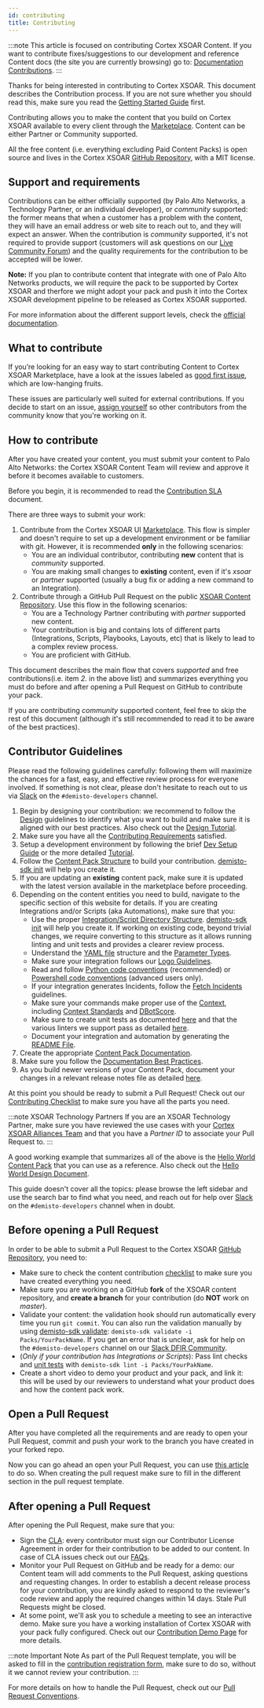 ```yaml
---
id: contributing
title: Contributing 
---
```


:::note
This article is focused on contributing Cortex XSOAR Content. If you want to contribute fixes/suggestions to our development and reference Content docs (the site you are currently browsing) go to: [Documentation Contributions](docs-contrib).
:::

Thanks for being interested in contributing to Cortex XSOAR. This document describes the Contribution process. If you are not sure whether you should read this, make sure you read the [Getting Started Guide](../concepts/getting-started-guide) first.

Contributing allows you to make the content that you build on Cortex XSOAR available to every client through the  [Marketplace](/marketplace). Content can be either Partner or Community supported.

All the free content (i.e. everything excluding Paid Content Packs) is open source and lives in the Cortex XSOAR [GitHub Repository](https://github.com/demisto/content), with a MIT license.

## Support and requirements

Contributions can be either officially supported (by Palo Alto Networks, a Technology Partner, or an individual developer), or *community* supported: the former means that when a customer has a problem with the content, they will have an email address or web site to reach out to, and they will expect an answer. When the contribution is *community* supported, it's not required to provide support (customers will ask questions on our [Live Community Forum](https://live.paloaltonetworks.com/t5/cortex-xsoar-discussions/bd-p/Cortex_XSOAR_Discussions)) and the quality requirements for the contribution to be accepted will be lower.

**Note:** If you plan to contribute content that integrate with one of Palo Alto Networks products, we will require the pack to be supported by Cortex XSOAR and therfore we might adopt your pack and push it into the Cortex XSOAR development pipeline to be released as Cortex XSOAR supported.

For more information about the different support levels, check the [official documentation](https://docs.paloaltonetworks.com/cortex/cortex-xsoar/6-2/cortex-xsoar-admin/marketplace/content-packs-support-types.html).

## What to contribute
If you’re looking for an easy way to start contributing Content to Cortex XSOAR Marketplace, have a look at the issues labeled as [good first issue](https://github.com/demisto/content/labels/good%20first%20issue), which are low-hanging fruits.

These issues are particularly well suited for external contributions. If you decide to start on an issue, [assign yourself](https://docs.github.com/en/issues/tracking-your-work-with-issues/assigning-issues-and-pull-requests-to-other-github-users#assigning-an-individual-issue-or-pull-request) so other contributors from the community know that you're working on it.
## How to contribute

After you have created your content, you must submit your content to Palo Alto Networks: the Cortex XSOAR Content Team will review and approve it before it becomes available to customers.

Before you begin, it is recommended to read the [Contribution SLA](../contributing/sla) document.

There are three ways to submit your work:
 1. Contribute from the Cortex XSOAR UI [Marketplace](../contributing/marketplace). This flow is simpler and doesn't require to set up a development environment or be familiar with git. However, it is recommended **only** in the following scenarios:
    - You are an individual contributor, contributing **new** content that is *community* supported.
    - You are making small changes to **existing** content, even if it's *xsoar* or *partner* supported (usually a bug fix or adding a new command to an Integration).
 1. Contribute through a GitHub Pull Request on the public [XSOAR Content Repository](https://github.com/demisto/content). Use this flow in the following scenarios:
     - You are a Technology Partner contributing with *partner* supported new content.
     - Your contribution is big and contains lots of different parts (Integrations, Scripts, Playbooks, Layouts, etc) that is likely to lead to a complex review process.
     - You are proficient with GitHub.

This document describes the main flow that covers *supported* and free contributions(i.e. item *2.* in the above list) and summarizes everything you must do before and after opening a Pull Request on GitHub to contribute your pack.

If you are contributing *community* supported content, feel free to skip the rest of this document (although it's still recommended to read it to be aware of the best practices).

## Contributor Guidelines

Please read the following guidelines carefully: following them will maximize the chances for a fast, easy, and effective review process for everyone involved. If something is not clear, please don't hesitate to reach out to us via [Slack](http://go.demisto.com/join-our-slack-community) on the `#demisto-developers` channel.

1. Begin by designing your contribution: we recommend to follow the [Design](../concepts/design) guidelines to identify what you want to build and make sure it is aligned with our best practices. Also check out the [Design Tutorial](../tutorials/tut-design).
1. Make sure you have all the [Contributing Requirements](../contributing/contrib-requirements) satisfied.
1. Setup a development environment by following the brief [Dev Setup Guide](../concepts/dev-setup) or the more detailed [Tutorial](../tutorials/tut-setup-dev).
1. Follow the [Content Pack Structure](../packs/packs-format) to build your contribution. [demisto-sdk init](https://github.com/demisto/demisto-sdk/blob/master/demisto_sdk/commands/init/README.md) will help you create it.
1. If you are updating an **existing** content pack, make sure it is updated with the latest version available in the marketplace before proceeding.
1. Depending on the content entities you need to build, navigate to the specific section of this website for details. If you are creating Integrations and/or Scripts (aka Automations), make sure that you:
    * Use the proper  [Integration/Script Directory Structure](../integrations/package-dir). [demisto-sdk init](https://github.com/demisto/demisto-sdk/blob/master/demisto_sdk/commands/init/README.md) will help you create it. If working on existing code, beyond trivial changes, we require converting to this structure as it allows running linting and unit tests and provides a clearer review process.
    * Understand the [YAML file](../integrations/yaml-file) structure and the [Parameter Types](../integrations/parameter-types).
    * Make sure your integration follows our [Logo Guidelines](../integrations/integration-logo).
    * Read and follow [Python code conventions](../integrations/code-conventions) (recommended) or [Powershell code conventions](../integrations/powershell-code) (advanced users only).
    * If your integration generates Incidents, follow the [Fetch Incidents](../integrations/fetching-incidents) guidelines.
    * Make sure your commands make proper use of the [Context](../integrations/context-and-outputs), including [Context Standards](../integrations/context-standards-about) and [DBotScore](../integrations/dbot).
    * Make sure to create unit tests as documented [here](../integrations/unit-testing) and that the various linters we support pass as detailed [here](../integrations/linting).
    * Document your integration and automation by generating the [README File](../documentation/readme_file).
1. Create the appropriate [Content Pack Documentation](../documentation/pack-docs).
1. Make sure you follow the [Documentation Best Practices](../documentation/documentation_tips).
1. As you build newer versions of your Content Pack, document your changes in a relevant release notes file as detailed [here](../documentation/release-notes).

At this point you should be ready to submit a Pull Request! Check out our [Contributing Checklist](../contributing/checklist) to make sure you have all the parts you need.

:::note XSOAR Technology Partners
If you are an XSOAR Technology Partner, make sure you have reviewed the use cases with your [Cortex XSOAR Alliances Team](mailto:soar.alliances@paloaltonetworks.com) and that you have a *Partner ID* to associate your Pull Request to.
:::

A good working example that summarizes all of the above is the [Hello World Content Pack](https://github.com/demisto/content/tree/master/Packs/HelloWorld) that you can use as a reference. Also check out the [Hello World Design Document](https://docs.google.com/document/d/1wETtBEKg37PHNU8tYeB56M1LE314ux086z3HFeF_cX0).

This guide doesn't cover all the topics: please browse the left sidebar and use the search bar to find what you need, and reach out for help over [Slack](https://start.paloaltonetworks.com/join-our-slack-community) on the `#demisto-developers` channel when in doubt.


## Before opening a Pull Request

In order to be able to submit a Pull Request to the Cortex XSOAR [GitHub Repository](https://github.com/demisto/content), you need to:

- Make sure to check the content contribution [checklist](../contributing/checklist) to make sure you have created everything you need.
- Make sure you are working on a GitHub **fork** of the XSOAR content repository, and **create a branch** for your contribution (do **NOT** work on *master*).
- Validate your content: the validation hook should run automatically every time you run `git commit`. You can also run the validation manually by using [demisto-sdk validate](https://github.com/demisto/demisto-sdk/blob/master/demisto_sdk/commands/validate/README.md): `demisto-sdk validate -i Packs/YourPackName`.  If you get an error that is unclear, ask for help on the `#demisto-developers` channel on our [Slack DFIR Community](https://www.demisto.com/community/).
- (*Only if your contribution has Integrations or Scripts*): Pass lint checks and [unit tests](../tutorials/tut-setup-dev#step-5-run-the-linter-and-unit-tests) with `demisto-sdk lint -i Packs/YourPakName`.
- Create a short video to demo your product and your pack, and link it: this will be used by our reviewers to understand what your product does and how the content pack work.


## Open a Pull Request

After you have completed all the requirements and are ready to open your Pull Request, commit and push your work to the branch you have created in your forked repo. 

Now you can go ahead an open your Pull Request, you can use [this article](https://help.github.com/articles/creating-a-pull-request-from-a-fork/) to do so.
When creating the pull request make sure to fill in the different section in the pull request template.

## After opening a Pull Request

After opening the Pull Request, make sure that you:

- Sign the [CLA](https://github.com/demisto/content/blob/master/docs/cla.pdf): every contributor must sign our Contributor License Agreement in order for their contribution to be added to our content. In case of CLA issues check out our [FAQs](../concepts/faq#cla-is-pending-even-though-i-signed-the-agreement).
- Monitor your Pull Request on GitHub and be ready for a demo: our Content team will add comments to the Pull Request, asking questions and requesting changes. In order to establish a decent release process for your contribution, you are kindly asked to respond to the reviewer's code review and apply the required changes within 14 days. Stale Pull Requests might be closed.
- At some point, we'll ask you to schedule a meeting to see an interactive demo. Make sure you have a working installation of Cortex XSOAR with your pack fully configured. Check out our [Contribution Demo Page](../contributing/demo-prep) for more details.

:::note Important Note
As part of the Pull Request template, you will be asked to fill in the [contribution registration form](https://forms.gle/XDfxU4E61ZwEESSMA), make sure to do so, without it we cannot review your contribution.
:::

For more details on how to handle the Pull Request, check out our [Pull Request Conventions](../contributing/conventions).
